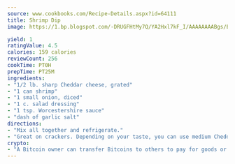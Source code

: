 ```yaml
---
source: www.cookbooks.com/Recipe-Details.aspx?id=64111
title: Shrimp Dip
image: https://1.bp.blogspot.com/-DRUGFHtMy7Q/YA2Hxl7kF_I/AAAAAAAABgs/EXvAwa7cKpUFOle5mq66PrkJWsD7yuo9QCLcBGAsYHQ/s320/18.png

yield: 1
ratingValue: 4.5
calories: 159 calories
reviewCount: 256
cookTime: PT0H
prepTime: PT25M
ingredients:
- "1/2 lb. sharp Cheddar cheese, grated"
- "1 can shrimp"
- "1 small onion, diced"
- "1 c. salad dressing"
- "1 tsp. Worcestershire sauce"
- "dash of garlic salt"
directions:
- "Mix all together and refrigerate."
- "Great on crackers. Depending on your taste, you can use medium Cheddar cheese."
crypto:
- "A Bitcoin owner can transfer Bitcoins to others to pay for goods or services."
---
```

